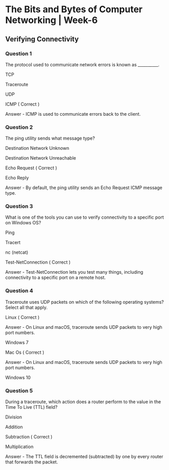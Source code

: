# The Bits and Bytes of Computer Networking | Week-6

## Verifying Connectivity

### Question 1

The protocol used to communicate network errors is known as __________.

TCP

Traceroute

UDP

ICMP ( Correct )

Answer - ICMP is used to communicate errors back to the client.


### Question 2

The ping utility sends what message type?

Destination Network Unknown

Destination Network Unreachable

Echo Request ( Correct )

Echo Reply

Answer - By default, the ping utility sends an Echo Request ICMP message type.


### Question 3

What is one of the tools you can use to verify connectivity to a specific port on Windows OS?

Ping

Tracert

nc (netcat)

Test-NetConnection ( Correct )

Answer - Test-NetConnection lets you test many things, including connectivity to a specific port on a remote host.


### Question 4

Traceroute uses UDP packets on which of the following operating systems? Select all that apply.   

Linux  ( Correct )

Answer - On Linux and macOS, traceroute sends UDP packets to very high port numbers.

Windows 7

Mac Os   ( Correct )

Answer - On Linux and macOS, traceroute sends UDP packets to very high port numbers.

Windows 10


### Question 5

During a traceroute, which action does a router perform to the value in the Time To Live (TTL) field?   

Division 

Addition

Subtraction  ( Correct )

Multiplication 

Answer - The TTL field is decremented (subtracted) by one by every router that forwards the packet.
